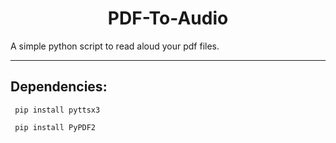 <h1 align="center"> PDF-To-Audio </h1>
A simple python script to read aloud your pdf files.

---------------------------------------------------------------------

## Dependencies: 
```
 pip install pyttsx3

 pip install PyPDF2
```
